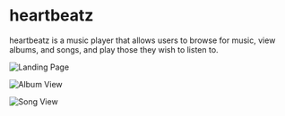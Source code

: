 heartbeatz
==================
heartbeatz is a music player that allows users to browse for music, view albums, and songs, and play those they wish to listen to. 


![Landing Page](http://i.imgur.com/U3RpAdl.png )



![Album View](http://i.imgur.com/8yMSt9q.png )



![Song View](http://i.imgur.com/eRnXWSz.png )